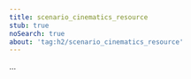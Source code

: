 ```yaml
---
title: scenario_cinematics_resource
stub: true
noSearch: true
about: 'tag:h2/scenario_cinematics_resource'
---
```

  ...
  